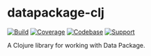 # datapackage-clj

[![Build](https://travis-ci.org/frictionlessdata/datapackage-clj.svg?branch=master)](https://travis-ci.org/frictionlessdata/datapackage-clj)
[![Coverage](https://coveralls.io/repos/github/frictionlessdata/datapackage-clj/badge.svg?branch=master)](https://coveralls.io/github/frictionlessdata/datapackage-clj?branch=master)
[![Codebase](https://img.shields.io/badge/codebase-github-brightgreen)](https://github.com/frictionlessdata/datapackage-clj)
[![Support](https://img.shields.io/badge/support-discord-brightgreen)](https://discordapp.com/invite/Sewv6av)

A Clojure library for working with Data Package.
